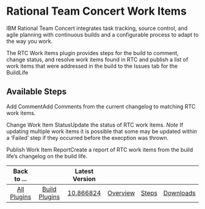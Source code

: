 
Rational Team Concert Work Items
================================


IBM Rational Team Concert integrates task tracking, source control, and agile planning with continuous builds and a 
configurable process to adapt to the way you work.


The RTC Work Items plugin provides steps for the build to comment, 
change status, and resolve work items found in RTC and publish a list of work items that were addressed in the build to 
the Issues tab for the BuildLife



Available Steps
---------------


Add CommentAdd Comments from the current changelog
 to matching RTC work items.


Change Work Item StatusUpdate the status of RTC work items. *Note* If updating multiple 
work items it is possible that some may be updated within a ‘Failed’ step if they occurred before the execption was 
thrown.


Publish Work Item ReportCreate a report of RTC work items from the build life’s changelog on the build life.






|Back to ...||Latest Version||||
| :---: | :---: | :---: | :---: | :---: | :---: |
|[All Plugins](../../index.md)|[Build Plugins](../README.md)|[10.866824](https://raw.githubusercontent.com/UrbanCode/IBM-UCB-PLUGINS/main/files/RTCWorkItems/RTC-WorkItems-10.866824.zip)|[Overview](overview.md)|[Steps](steps.md)|[Downloads](downloads.md)|
